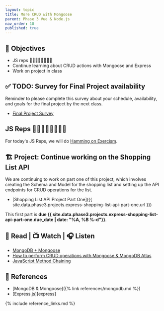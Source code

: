 ```yaml
---
layout: topic
title: More CRUD with Mongoose
parent: Phase 3 Vue & Node.js
nav_order: 18
published: true
---
```


## 🎯 Objectives

- JS reps 🏋️‍♀️🏋️‍♂️🏋️‍♀️🏋️‍♂️
- Continue learning about CRUD actions with Mongoose and Express
- Work on project in class

## ✅ TODO: Survey for Final Project availability

Reminder to please complete this survey about your schedule, availability, and goals for the final project by the next class.

- [Final Project Survey](https://forms.gle/5f5i7Xh5Es29BHvE8)

## JS Reps 🏋️‍♀️🏋️‍♂️🏋️‍♀️🏋️‍♂️

For today's JS Reps, we will do [Hamming on Exercism](https://exercism.org/tracks/javascript/exercises/hamming).

## 🏗️ Project: Continue working on the Shopping List API

We are continuing to work on part one of this project, which involves creating the Schema and Model for the shopping list and setting up the API endpoints for CRUD operations for the list.

- [Shopping List API Project Part One]({{ site.data.phase3.projects.express-shopping-list-api-part-one.url }})

This first part is **due {{ site.data.phase3.projects.express-shopping-list-api-part-one.due_date | date: "%A, %B %-d"}}**.

## 📖 Read | 📺 Watch | 🎧 Listen

- [MongoDB + Mongoose](https://www.mongodb.com/developer/languages/javascript/getting-started-with-mongodb-and-mongoose/)
- [How to perform CRUD operations with Mongoose & MongoDB Atlas](https://www.digitalocean.com/community/tutorials/nodejs-crud-operations-mongoose-mongodb-atlas)
- [JavaScript Method Chaining](https://schier.co/blog/method-chaining-in-javascript)

## 🔖 References

- [MongoDB & Mongoose]({% link references/mongodb.md %})
- [Express.js][express]

{% include reference_links.md %}
